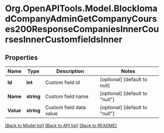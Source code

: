 # Org.OpenAPITools.Model.BlockIomadCompanyAdminGetCompanyCourses200ResponseCompaniesInnerCoursesInnerCustomfieldsInner

## Properties

Name | Type | Description | Notes
------------ | ------------- | ------------- | -------------
**Id** | **int** | Custom field id | [optional] [default to null]
**Name** | **string** | Custom field name | [optional] [default to "null"]
**Value** | **string** | Custom field data value | [optional] [default to "null"]

[[Back to Model list]](../README.md#documentation-for-models) [[Back to API list]](../README.md#documentation-for-api-endpoints) [[Back to README]](../README.md)

